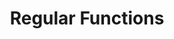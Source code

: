 ---
title: "Regular Functions"
slug: /en/sql-reference/functions/regular-functions
description: "Landing page for Regular Functions"
---